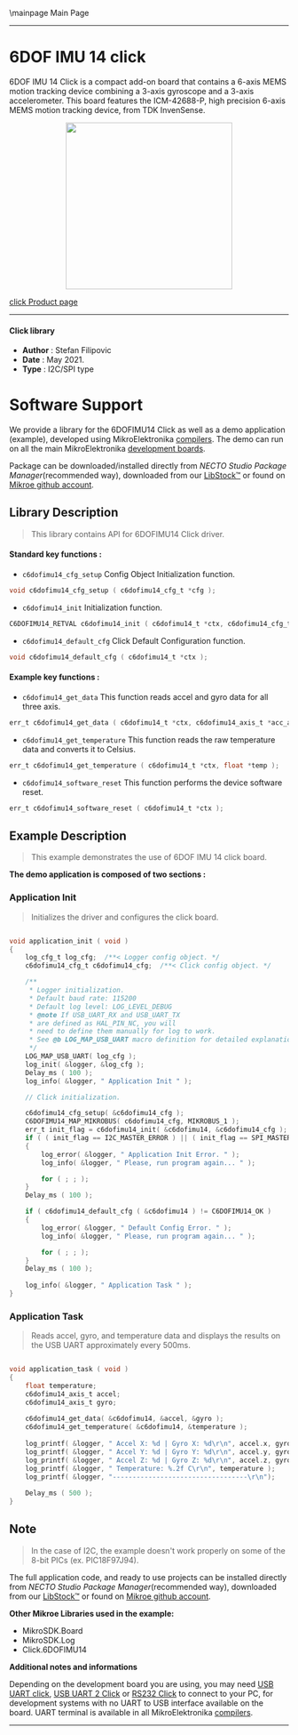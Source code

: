 \mainpage Main Page

---
# 6DOF IMU 14 click

6DOF IMU 14 Click is a compact add-on board that contains a 6-axis MEMS motion tracking device combining a 3-axis gyroscope and a 3-axis accelerometer. This board features the ICM-42688-P, high precision 6-axis MEMS motion tracking device, from TDK InvenSense.

<p align="center">
  <img src="https://download.mikroe.com/images/click_for_ide/6dofimu14_click.png" height=300px>
</p>

[click Product page](https://www.mikroe.com/6dof-imu-14-click)

---


#### Click library

- **Author**        : Stefan Filipovic
- **Date**          : May 2021.
- **Type**          : I2C/SPI type


# Software Support

We provide a library for the 6DOFIMU14 Click
as well as a demo application (example), developed using MikroElektronika
[compilers](https://www.mikroe.com/necto-studio).
The demo can run on all the main MikroElektronika [development boards](https://www.mikroe.com/development-boards).

Package can be downloaded/installed directly from *NECTO Studio Package Manager*(recommended way), downloaded from our [LibStock&trade;](https://libstock.mikroe.com) or found on [Mikroe github account](https://github.com/MikroElektronika/mikrosdk_click_v2/tree/master/clicks).

## Library Description

> This library contains API for 6DOFIMU14 Click driver.

#### Standard key functions :

- `c6dofimu14_cfg_setup` Config Object Initialization function.
```c
void c6dofimu14_cfg_setup ( c6dofimu14_cfg_t *cfg );
```

- `c6dofimu14_init` Initialization function.
```c
C6DOFIMU14_RETVAL c6dofimu14_init ( c6dofimu14_t *ctx, c6dofimu14_cfg_t *cfg );
```

- `c6dofimu14_default_cfg` Click Default Configuration function.
```c
void c6dofimu14_default_cfg ( c6dofimu14_t *ctx );
```

#### Example key functions :

- `c6dofimu14_get_data` This function reads accel and gyro data for all three axis.
```c
err_t c6dofimu14_get_data ( c6dofimu14_t *ctx, c6dofimu14_axis_t *acc_axis, c6dofimu14_axis_t *gyro_axis );
```

- `c6dofimu14_get_temperature` This function reads the raw temperature data and converts it to Celsius.
```c
err_t c6dofimu14_get_temperature ( c6dofimu14_t *ctx, float *temp );
```

- `c6dofimu14_software_reset` This function performs the device software reset.
```c
err_t c6dofimu14_software_reset ( c6dofimu14_t *ctx );
```

## Example Description

> This example demonstrates the use of 6DOF IMU 14 click board.

**The demo application is composed of two sections :**

### Application Init

> Initializes the driver and configures the click board.

```c

void application_init ( void )
{
    log_cfg_t log_cfg;  /**< Logger config object. */
    c6dofimu14_cfg_t c6dofimu14_cfg;  /**< Click config object. */

    /** 
     * Logger initialization.
     * Default baud rate: 115200
     * Default log level: LOG_LEVEL_DEBUG
     * @note If USB_UART_RX and USB_UART_TX 
     * are defined as HAL_PIN_NC, you will 
     * need to define them manually for log to work. 
     * See @b LOG_MAP_USB_UART macro definition for detailed explanation.
     */
    LOG_MAP_USB_UART( log_cfg );
    log_init( &logger, &log_cfg );
    Delay_ms ( 100 );
    log_info( &logger, " Application Init " );

    // Click initialization.

    c6dofimu14_cfg_setup( &c6dofimu14_cfg );
    C6DOFIMU14_MAP_MIKROBUS( c6dofimu14_cfg, MIKROBUS_1 );
    err_t init_flag = c6dofimu14_init( &c6dofimu14, &c6dofimu14_cfg );
    if ( ( init_flag == I2C_MASTER_ERROR ) || ( init_flag == SPI_MASTER_ERROR ) ) 
    {
        log_error( &logger, " Application Init Error. " );
        log_info( &logger, " Please, run program again... " );

        for ( ; ; );
    }
    Delay_ms ( 100 );

    if ( c6dofimu14_default_cfg ( &c6dofimu14 ) != C6DOFIMU14_OK ) 
    {
        log_error( &logger, " Default Config Error. " );
        log_info( &logger, " Please, run program again... " );

        for ( ; ; );
    }
    Delay_ms ( 100 );
    
    log_info( &logger, " Application Task " );
}

```

### Application Task

> Reads accel, gyro, and temperature data and displays the results on the USB UART approximately every 500ms.

```c

void application_task ( void )
{
    float temperature;
    c6dofimu14_axis_t accel;
    c6dofimu14_axis_t gyro;
    
    c6dofimu14_get_data( &c6dofimu14, &accel, &gyro );
    c6dofimu14_get_temperature( &c6dofimu14, &temperature );
        
    log_printf( &logger, " Accel X: %d | Gyro X: %d\r\n", accel.x, gyro.x );
    log_printf( &logger, " Accel Y: %d | Gyro Y: %d\r\n", accel.y, gyro.y );
    log_printf( &logger, " Accel Z: %d | Gyro Z: %d\r\n", accel.z, gyro.z );
    log_printf( &logger, " Temperature: %.2f C\r\n", temperature );
    log_printf( &logger, "----------------------------------\r\n");
        
    Delay_ms ( 500 );
}

```

## Note

> In the case of I2C, the example doesn't work properly on some of the 8-bit PICs (ex. PIC18F97J94).

The full application code, and ready to use projects can be installed directly from *NECTO Studio Package Manager*(recommended way), downloaded from our [LibStock&trade;](https://libstock.mikroe.com) or found on [Mikroe github account](https://github.com/MikroElektronika/mikrosdk_click_v2/tree/master/clicks).

**Other Mikroe Libraries used in the example:**

- MikroSDK.Board
- MikroSDK.Log
- Click.6DOFIMU14

**Additional notes and informations**

Depending on the development board you are using, you may need
[USB UART click](https://www.mikroe.com/usb-uart-click),
[USB UART 2 Click](https://www.mikroe.com/usb-uart-2-click) or
[RS232 Click](https://www.mikroe.com/rs232-click) to connect to your PC, for
development systems with no UART to USB interface available on the board. UART
terminal is available in all MikroElektronika
[compilers](https://shop.mikroe.com/compilers).

---
